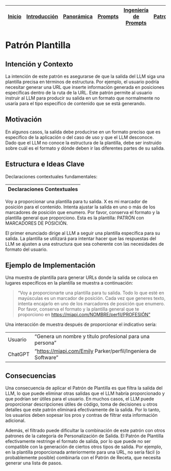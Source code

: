 <div align=right>

|[Inicio](/README.md)|[Introducción](/documentos/intro.md)|[Panorámica](/documentos/panorámica.md)|[Prompts](/documentos/prompts/README.md)|[Ingeniería de Prompts](/documentos/ingenieriaDePrompts/README.md)|[Patrones](/documentos/ingenieriaDePrompts/patrones/README.md)|[Casos de Uso](/documentos/casosDeUso/README.md)|
|-|-|-|-|-|-|-

</div>

# Patrón Plantilla

## Intención y Contexto

La intención de este patrón es asegurarse de que la salida del LLM siga una plantilla precisa en términos de estructura. Por ejemplo, el usuario podría necesitar generar una URL que inserte información generada en posiciones específicas dentro de la ruta de la URL. Este patrón permite al usuario instruir al LLM para producir su salida en un formato que normalmente no usaría para el tipo específico de contenido que se está generando.

## Motivación

En algunos casos, la salida debe producirse en un formato preciso que es específico de la aplicación o del caso de uso y que el LLM desconoce. Dado que el LLM no conoce la estructura de la plantilla, debe ser instruido sobre cuál es el formato y dónde deben ir las diferentes partes de su salida.

## Estructura e Ideas Clave

Declaraciones contextuales fundamentales:

|Declaraciones Contextuales
|-|
Voy a proporcionar una plantilla para tu salida.
X es mi marcador de posición para el contenido.
Intenta ajustar la salida en uno o más de los marcadores de posición que enumero.
Por favor, conserva el formato y la plantilla general que proporciono.
Esta es la plantilla: PATRÓN con MARCADORES DE POSICIÓN.

El primer enunciado dirige al LLM a seguir una plantilla específica para su salida. La plantilla se utilizará para intentar hacer que las respuestas del LLM se ajusten a una estructura que sea coherente con las necesidades de formato del usuario.

## Ejemplo de Implementación

Una muestra de plantilla para generar URLs donde la salida se coloca en lugares específicos en la plantilla se muestra a continuación:

> “Voy a proporcionarte una plantilla para tu salida. Todo lo que esté en mayúsculas es un marcador de posición. Cada vez que generes texto, intenta encajarlo en uno de los marcadores de posición que enumero. Por favor, conserva el formato y la plantilla general que te proporciono en https://miapi.com/NOMBRE/perfil/PROFESIÓN”

Una interacción de muestra después de proporcionar el indicativo sería:

|||
|-|-|
Usuario|“Genera un nombre y título profesional para una persona”
ChatGPT|“https://miapi.com/Emily Parker/perfil/Ingeniera de Software”

## Consecuencias

Una consecuencia de aplicar el Patrón de Plantilla es que filtra la salida del LLM, lo que puede eliminar otras salidas que el LLM habría proporcionado y que podrían ser útiles para el usuario. En muchos casos, el LLM puede proporcionar descripciones útiles de código, toma de decisiones u otros detalles que este patrón eliminará efectivamente de la salida. Por lo tanto, los usuarios deben sopesar los pros y contras de filtrar esta información adicional.

Además, el filtrado puede dificultar la combinación de este patrón con otros patrones de la categoría de Personalización de Salida. El Patrón de Plantilla efectivamente restringe el formato de salida, por lo que puede no ser compatible con la generación de ciertos otros tipos de salida. Por ejemplo, en la plantilla proporcionada anteriormente para una URL, no sería fácil (o probablemente posible) combinarla con el Patrón de Receta, que necesita generar una lista de pasos.
